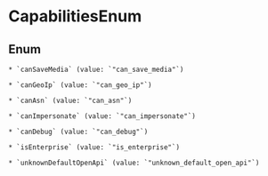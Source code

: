 
# CapabilitiesEnum

## Enum


    * `canSaveMedia` (value: `"can_save_media"`)

    * `canGeoIp` (value: `"can_geo_ip"`)

    * `canAsn` (value: `"can_asn"`)

    * `canImpersonate` (value: `"can_impersonate"`)

    * `canDebug` (value: `"can_debug"`)

    * `isEnterprise` (value: `"is_enterprise"`)

    * `unknownDefaultOpenApi` (value: `"unknown_default_open_api"`)



